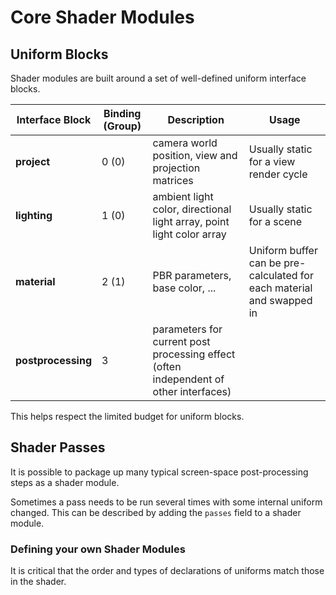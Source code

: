 # Core Shader Modules

## Uniform Blocks

Shader modules are built around a set of well-defined uniform interface blocks.

| Interface Block    | Binding (Group) | Description                                                                           | Usage                                                                 |
| ------------------ | --------------- | ------------------------------------------------------------------------------------- | --------------------------------------------------------------------- |
| **project**        | 0 (0)           | camera world position, view and projection matrices                                   | Usually static for a view render cycle                                |
| **lighting**       | 1 (0)           | ambient light color, directional light array, point light color array                 | Usually static for a scene                                            |
| **material**       | 2 (1)           | PBR parameters, base color, ...                                                       | Uniform buffer can be pre-calculated for each material and swapped in |
| **postprocessing** | 3               | parameters for current post processing effect (often independent of other interfaces) |

This helps respect the limited budget for uniform blocks.

## Shader Passes

It is possible to package up many typical screen-space post-processing steps as a shader module.

Sometimes a pass needs to be run several times with some internal uniform changed. This can be described
by adding the `passes` field to a shader module.

### Defining your own Shader Modules

It is critical that the order and types of declarations of uniforms match those in the shader.
